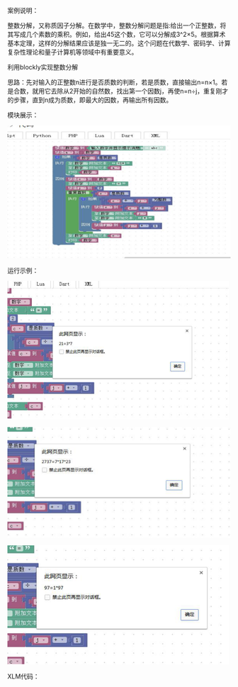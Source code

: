 案例说明：

整数分解，又称质因子分解。在数学中，整数分解问题是指:给出一个正整数，将其写成几个素数的乘积。例如，给出45这个数，它可以分解成3^2×5。根据算术基本定理，这样的分解结果应该是独一无二的。这个问题在代数学、密码学、计算复杂性理论和量子计算机等领域中有重要意义。

利用blockly实现整数分解

思路：先对输入的正整数n进行是否质数的判断，若是质数，直接输出n=n×1。若是合数，就用它去除从2开始的自然数，找出第一个因数j，再使n=n÷j，重复刚才的步骤，直到n成为质数，即最大的因数，再输出所有因数。

模块展示：

![](/assets/刘旭案例模块1.png)

运行示例：

![](/assets/刘旭案例运行图1.png)

![](/assets/刘旭案例运行图2.png)

![](/assets/刘旭案例运行图3.png)

XLM代码：



